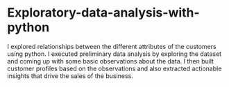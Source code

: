 # Exploratory-data-analysis-with-python
I explored relationships between the different attributes of the customers using python. I executed preliminary data analysis by exploring the dataset and coming up with some basic observations about the data. I then built customer profiles based on the observations and also extracted actionable insights that drive the sales of the business.
